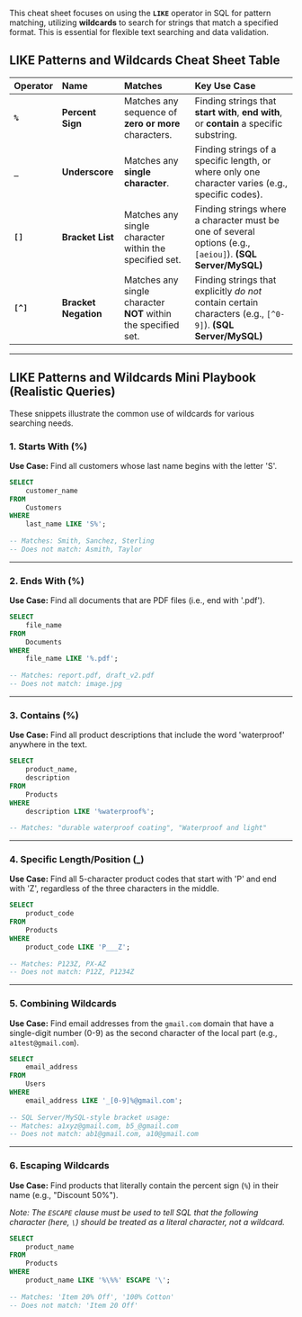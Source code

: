 This cheat sheet focuses on using the **`LIKE`** operator in SQL for pattern matching, utilizing **wildcards** to search for strings that match a specified format. This is essential for flexible text searching and data validation.

## LIKE Patterns and Wildcards Cheat Sheet Table

| Operator | Name | Matches | Key Use Case |
| :--- | :--- | :--- | :--- |
| **`%`** | **Percent Sign** | Matches any sequence of **zero or more** characters. | Finding strings that **start with**, **end with**, or **contain** a specific substring. |
| **`_`** | **Underscore** | Matches any **single character**. | Finding strings of a specific length, or where only one character varies (e.g., specific codes). |
| **`[]`** | **Bracket List** | Matches any single character within the specified set. | Finding strings where a character must be one of several options (e.g., `[aeiou]`). **(SQL Server/MySQL)** |
| **`[^]`** | **Bracket Negation** | Matches any single character **NOT** within the specified set. | Finding strings that explicitly *do not* contain certain characters (e.g., `[^0-9]`). **(SQL Server/MySQL)** |

-----

## LIKE Patterns and Wildcards Mini Playbook (Realistic Queries)

These snippets illustrate the common use of wildcards for various searching needs.

### 1\. Starts With (%)

**Use Case:** Find all customers whose last name begins with the letter 'S'.

```sql
SELECT
    customer_name
FROM
    Customers
WHERE
    last_name LIKE 'S%';
    
-- Matches: Smith, Sanchez, Sterling
-- Does not match: Asmith, Taylor
```

-----

### 2\. Ends With (%)

**Use Case:** Find all documents that are PDF files (i.e., end with '.pdf').

```sql
SELECT
    file_name
FROM
    Documents
WHERE
    file_name LIKE '%.pdf';
    
-- Matches: report.pdf, draft_v2.pdf
-- Does not match: image.jpg
```

-----

### 3\. Contains (%)

**Use Case:** Find all product descriptions that include the word 'waterproof' anywhere in the text.

```sql
SELECT
    product_name,
    description
FROM
    Products
WHERE
    description LIKE '%waterproof%';
    
-- Matches: "durable waterproof coating", "Waterproof and light"
```

-----

### 4\. Specific Length/Position (\_)

**Use Case:** Find all 5-character product codes that start with 'P' and end with 'Z', regardless of the three characters in the middle.

```sql
SELECT
    product_code
FROM
    Products
WHERE
    product_code LIKE 'P___Z';
    
-- Matches: P123Z, PX-AZ
-- Does not match: P12Z, P1234Z
```

-----

### 5\. Combining Wildcards

**Use Case:** Find email addresses from the `gmail.com` domain that have a single-digit number (0-9) as the second character of the local part (e.g., `a1test@gmail.com`).

```sql
SELECT
    email_address
FROM
    Users
WHERE
    email_address LIKE '_[0-9]%@gmail.com';
    
-- SQL Server/MySQL-style bracket usage:
-- Matches: a1xyz@gmail.com, b5_@gmail.com
-- Does not match: ab1@gmail.com, a10@gmail.com
```

-----

### 6\. Escaping Wildcards

**Use Case:** Find products that literally contain the percent sign (`%`) in their name (e.g., "Discount 50%").

*Note: The `ESCAPE` clause must be used to tell SQL that the following character (here, `\`) should be treated as a literal character, not a wildcard.*

```sql
SELECT
    product_name
FROM
    Products
WHERE
    product_name LIKE '%\%%' ESCAPE '\';
    
-- Matches: 'Item 20% Off', '100% Cotton'
-- Does not match: 'Item 20 Off'
```
